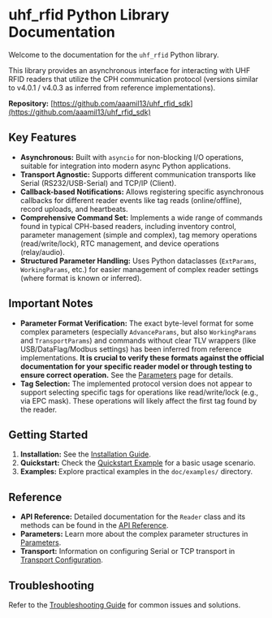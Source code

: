 # uhf_rfid Python Library Documentation

Welcome to the documentation for the `uhf_rfid` Python library.

This library provides an asynchronous interface for interacting with UHF RFID readers that utilize the CPH communication protocol (versions similar to v4.0.1 / v4.0.3 as inferred from reference implementations).

**Repository:** [https://github.com/aaamil13/uhf_rfid_sdk](https://github.com/aaamil13/uhf_rfid_sdk)

## Key Features

*   **Asynchronous:** Built with `asyncio` for non-blocking I/O operations, suitable for integration into modern async Python applications.
*   **Transport Agnostic:** Supports different communication transports like Serial (RS232/USB-Serial) and TCP/IP (Client).
*   **Callback-based Notifications:** Allows registering specific asynchronous callbacks for different reader events like tag reads (online/offline), record uploads, and heartbeats.
*   **Comprehensive Command Set:** Implements a wide range of commands found in typical CPH-based readers, including inventory control, parameter management (simple and complex), tag memory operations (read/write/lock), RTC management, and device operations (relay/audio).
*   **Structured Parameter Handling:** Uses Python dataclasses (`ExtParams`, `WorkingParams`, etc.) for easier management of complex reader settings (where format is known or inferred).

## Important Notes

*   **Parameter Format Verification:** The exact byte-level format for some complex parameters (especially `AdvanceParams`, but also `WorkingParams` and `TransportParams`) and commands without clear TLV wrappers (like USB/DataFlag/Modbus settings) has been inferred from reference implementations. **It is crucial to verify these formats against the official documentation for your specific reader model or through testing to ensure correct operation.** See the [Parameters](parameters.md) page for details.
*   **Tag Selection:** The implemented protocol version does not appear to support selecting specific tags for operations like read/write/lock (e.g., via EPC mask). These operations will likely affect the first tag found by the reader.

## Getting Started

1.  **Installation:** See the [Installation Guide](installation.md).
2.  **Quickstart:** Check the [Quickstart Example](quickstart.md) for a basic usage scenario.
3.  **Examples:** Explore practical examples in the `doc/examples/` directory.

## Reference

*   **API Reference:** Detailed documentation for the `Reader` class and its methods can be found in the [API Reference](api_reference.md).
*   **Parameters:** Learn more about the complex parameter structures in [Parameters](parameters.md).
*   **Transport:** Information on configuring Serial or TCP transport in [Transport Configuration](transport.md).

## Troubleshooting

Refer to the [Troubleshooting Guide](troubleshooting.md) for common issues and solutions. 